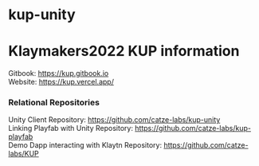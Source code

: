 # kup-unity

# Klaymakers2022 KUP information <br/>
Gitbook: https://kup.gitbook.io <br/>
Website: https://kup.vercel.app/ <br/>

### **Relational Repositories**<br/>
Unity Client Repository: https://github.com/catze-labs/kup-unity<br/>
Linking Playfab with Unity Repository: https://github.com/catze-labs/kup-playfab<br/>
Demo Dapp interacting with Klaytn Repository: https://github.com/catze-labs/KUP<br/>
